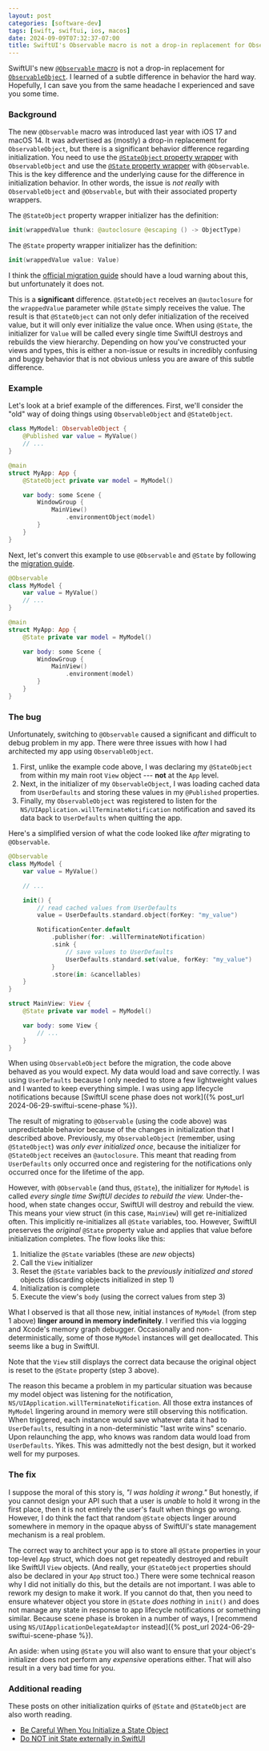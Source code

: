 ```yaml
---
layout: post
categories: [software-dev]
tags: [swift, swiftui, ios, macos]
date: 2024-09-09T07:32:37-07:00
title: SwiftUI's Observable macro is not a drop-in replacement for ObservableObject
---
```


SwiftUI's new [`@Observable` macro](https://developer.apple.com/documentation/Observation/Observable()) is not a drop-in replacement for [`ObservableObject`](https://developer.apple.com/documentation/Combine/ObservableObject). I learned of a subtle difference in behavior the hard way. Hopefully, I can save you from the same headache I experienced and save you some time.

<!--excerpt-->

### Background

The new `@Observable` macro was introduced last year with iOS 17 and macOS 14. It was advertised as (mostly) a drop-in replacement for `ObservableObject`, but there is a significant behavior difference regarding initialization. You need to use the [`@StateObject` property wrapper](https://developer.apple.com/documentation/swiftui/stateobject) with `ObservableObject` and use the [`@State` property wrapper](https://developer.apple.com/documentation/swiftui/state) with `@Observable`. This is the key difference and the underlying cause for the difference in initialization behavior. In other words, the issue is _not really_ with `ObservableObject` and `@Observable`, but with their associated property wrappers.

The `@StateObject` property wrapper initializer has the definition:

```swift
init(wrappedValue thunk: @autoclosure @escaping () -> ObjectType)
```

The `@State` property wrapper initializer has the definition:

```swift
init(wrappedValue value: Value)
```

I think the [official migration guide](https://developer.apple.com/documentation/swiftui/migrating-from-the-observable-object-protocol-to-the-observable-macro) should have a loud warning about this, but unfortunately it does not.

This is a **significant** difference. `@StateObject` receives an `@autoclosure` for the `wrappedValue` parameter while `@State` simply receives the value. The result is that `@StateObject` can not only defer initialization of the received value, but it will only ever initialize the value once. When using `@State`, the initializer for `Value` will be called every single time SwiftUI destroys and rebuilds the view hierarchy. Depending on how you've constructed your views and types, this is either a non-issue or results in incredibly confusing and buggy behavior that is not obvious unless you are aware of this subtle difference.

### Example

Let's look at a brief example of the differences. First, we'll consider the "old" way of doing things using `ObservableObject` and `@StateObject`.

```swift
class MyModel: ObservableObject {
    @Published var value = MyValue()
    // ...
}

@main
struct MyApp: App {
    @StateObject private var model = MyModel()

    var body: some Scene {
        WindowGroup {
            MainView()
                .environmentObject(model)
        }
    }
}
```

Next, let's convert this example to use `@Observable` and `@State` by following the [migration guide](https://developer.apple.com/documentation/swiftui/migrating-from-the-observable-object-protocol-to-the-observable-macro).

```swift
@Observable
class MyModel {
    var value = MyValue()
    // ...
}

@main
struct MyApp: App {
    @State private var model = MyModel()

    var body: some Scene {
        WindowGroup {
            MainView()
                .environment(model)
        }
    }
}
```

### The bug

Unfortunately, switching to `@Observable` caused a significant and difficult to debug problem in my app. There were three issues with how I had architected my app using `ObservableObject`.

1. First, unlike the example code above, I was declaring my `@StateObject` from within my main root `View` object --- **not** at the `App` level.
2. Next, in the initializer of my `ObservableObject`, I was loading cached data from `UserDefaults` and storing these values in my `@Published` properties.
3. Finally, my `ObservableObject` was registered to listen for the `NS/UIApplication.willTerminateNotification` notification and saved its data back to `UserDefaults` when quitting the app.

Here's a simplified version of what the code looked like _after_ migrating to `@Observable`.

```swift
@Observable
class MyModel {
    var value = MyValue()

    // ...

    init() {
        // read cached values from UserDefaults
        value = UserDefaults.standard.object(forKey: "my_value")

        NotificationCenter.default
            .publisher(for: .willTerminateNotification)
            .sink {
                // save values to UserDefaults
                UserDefaults.standard.set(value, forKey: "my_value")
            }
            .store(in: &cancellables)
    }
}

struct MainView: View {
    @State private var model = MyModel()

    var body: some View {
        // ...
    }
}
```

When using `ObservableObject` before the migration, the code above behaved as you would expect. My data would load and save correctly. I was using `UserDefaults` because I only needed to store a few lightweight values and I wanted to keep everything simple. I was using app lifecycle notifications because [SwiftUI scene phase does not work]({% post_url 2024-06-29-swiftui-scene-phase %}).

The result of migrating to `@Observable` (using the code above) was unpredictable behavior because of the changes in initialization that I described above. Previously, my `ObservableObject` (remember, using `@StateObject`) was _only ever initialized once_, because the initializer for `@StateObject` receives an `@autoclosure`. This meant that reading from `UserDefaults` only occurred once and registering for the notifications only occurred once for the lifetime of the app.

However, with `@Observable` (and thus, `@State`), the initializer for `MyModel` is called _every single time SwiftUI decides to rebuild the view._ Under-the-hood, when state changes occur, SwiftUI will destroy and rebuild the view. This means your view struct (in this case, `MainView`) will get re-initialized often. This implicitly re-initializes all `@State` variables, too. However, SwiftUI preserves the _original_ `@State` property value and applies that value before initialization completes. The flow looks like this:

1. Initialize the `@State` variables (these are _new_ objects)
2. Call the `View` initializer
3. Reset the `@State` variables back to the _previously initialized and stored_ objects (discarding objects initialized in step 1)
4. Initialization is complete
5. Execute the view's `body` (using the correct values from step 3)

What I observed is that all those new, initial instances of `MyModel` (from step 1 above) **linger around in memory indefinitely**. I verified this via logging and Xcode's memory graph debugger. Occasionally and non-deterministically, some of those `MyModel` instances will get deallocated. This seems like a bug in SwiftUI.

Note that the `View` still displays the correct data because the original object is reset to the `@State` property (step 3 above).

The reason this became a problem in my particular situation was because my model object was listening for the notification, `NS/UIApplication.willTerminateNotification`. All those extra instances of `MyModel` lingering around in memory were still observing this notification. When triggered, each instance would save whatever data it had to `UserDefaults`, resulting in a non-deterministic "last write wins" scenario. Upon relaunching the app, who knows was random data would load from `UserDefaults`. Yikes. This was admittedly not the best design, but it worked well for my purposes.

### The fix

I suppose the moral of this story is, _"I was holding it wrong."_ But honestly, if you cannot design your API such that a user is _unable_ to hold it wrong in the first place, then it is not entirely the user's fault when things go wrong. However, I do think the fact that random `@State` objects linger around somewhere in memory in the opaque abyss of SwiftUI's state management mechanism is a real problem.

The correct way to architect your app is to store all `@State` properties in your top-level `App` struct, which does not get repeatedly destroyed and rebuilt like SwiftUI `View` objects. (And really, your `@StateObject` properties should also be declared in your `App` struct too.) There were some technical reason why I did not initially do this, but the details are not important. I was able to rework my design to make it work. If you cannot do that, then you need to ensure whatever object you store in `@State` _does nothing_ in `init()` and does not manage any state in response to app lifecycle notifications or something similar. Because scene phase is broken in a number of ways, I [recommend using `NS/UIApplicationDelegateAdaptor` instead]({% post_url 2024-06-29-swiftui-scene-phase %}).

An aside: when using `@State` you will also want to ensure that your object's initializer does not perform any _expensive_ operations either. That will also result in a very bad time for you.

### Additional reading

These posts on other initialization quirks of `@State` and `@StateObject` are also worth reading.

- [Be Careful When You Initialize a State Object](https://jaredsinclair.com/2024/03/14/state-object-autoclosure.html)
- [Do NOT init State externally in SwiftUI](https://samwize.com/2024/05/08/do-not-init-state-externally-in-swiftui-view/)
